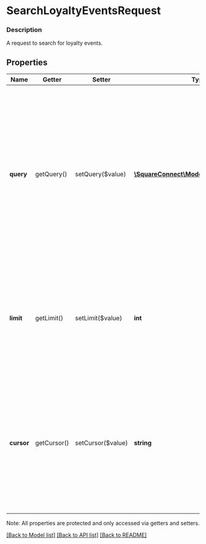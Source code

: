 # SearchLoyaltyEventsRequest

### Description

A request to search for loyalty events.

## Properties
Name | Getter | Setter | Type | Description | Notes
------------ | ------------- | ------------- | ------------- | ------------- | -------------
**query** | getQuery() | setQuery($value) | [**\SquareConnect\Model\LoyaltyEventQuery**](LoyaltyEventQuery.md) | A set of one or more predefined query filters to apply when  searching for loyalty events. The endpoint performs a logical AND to  evaluate multiple filters and performs a logical OR on arrays   that specifies multiple field values. | [optional] 
**limit** | getLimit() | setLimit($value) | **int** | The maximum number of results to include in the response.  The last page might contain fewer events.  The default is 30 events. | [optional] 
**cursor** | getCursor() | setCursor($value) | **string** | A pagination cursor returned by a previous call to this endpoint. Provide this to retrieve the next set of results for your original query. For more information, see [Pagination](https://developer.squareup.com/docs/docs/basics/api101/pagination). | [optional] 

Note: All properties are protected and only accessed via getters and setters.

[[Back to Model list]](../../README.md#documentation-for-models) [[Back to API list]](../../README.md#documentation-for-api-endpoints) [[Back to README]](../../README.md)

